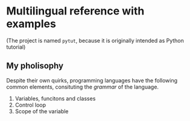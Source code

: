 # Multilingual reference with examples

(The project is named `pytut`, because it is originally intended as Python tutorial)

## My pholisophy

Despite their own quirks, programming languages have the following common elements, consituting the _grammar_ of the language.

1. Variables, funcitons and classes
1. Control loop
1. Scope of the variable
